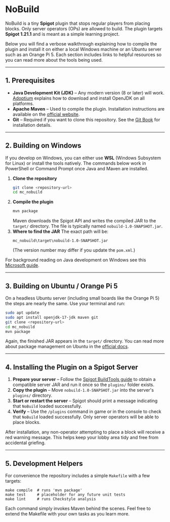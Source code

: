 # NoBuild

NoBuild is a tiny **Spigot** plugin that stops regular players from placing
blocks. Only server operators (OPs) are allowed to build. The plugin targets
**Spigot 1.21.1** and is meant as a simple learning project.

Below you will find a verbose walkthrough explaining how to compile the plugin
and install it on either a local Windows machine or an Ubuntu server such as an
Orange Pi 5.  Each section includes links to helpful resources so you can read
more about the tools being used.

---

## 1. Prerequisites

* **Java Development Kit (JDK)** – Any modern version (8 or later) will work.
  [Adoptium](https://adoptium.net/) explains how to download and install OpenJDK
  on all platforms.
* **Apache Maven** – Used to compile the plugin. Installation instructions are
  available on the [official website](https://maven.apache.org/install.html).
* **Git** – Required if you want to clone this repository. See the
  [Git Book](https://git-scm.com/book/en/v2/Getting-Started-Installing-Git) for
  installation details.

---

## 2. Building on Windows

If you develop on Windows, you can either use **WSL** (Windows Subsystem for
Linux) or install the tools natively. The commands below work in PowerShell or
Command Prompt once Java and Maven are installed.

1. **Clone the repository**
   ```bash
   git clone <repository-url>
   cd mc_nobuild
   ```
2. **Compile the plugin**
   ```bash
   mvn package
   ```
   Maven downloads the Spigot API and writes the compiled JAR to the `target/`
   directory. The file is typically named `nobuild-1.0-SNAPSHOT.jar`.
3. **Where to find the JAR**
   The exact path will be:
   ```
   mc_nobuild\target\nobuild-1.0-SNAPSHOT.jar
   ```
   (The version number may differ if you update the `pom.xml`.)

For background reading on Java development on Windows see this
[Microsoft guide](https://learn.microsoft.com/windows/dev-environment/java-jdk).

---

## 3. Building on Ubuntu / Orange Pi 5

On a headless Ubuntu server (including small boards like the Orange Pi 5) the
steps are nearly the same. Use your terminal and run:

```bash
sudo apt update
sudo apt install openjdk-17-jdk maven git
git clone <repository-url>
cd mc_nobuild
mvn package
```

Again, the finished JAR appears in the `target/` directory. You can read more
about package management on Ubuntu in the
[official docs](https://help.ubuntu.com/lts/serverguide/apt.html).

---

## 4. Installing the Plugin on a Spigot Server

1. **Prepare your server** – Follow the
   [Spigot BuildTools guide](https://www.spigotmc.org/wiki/buildtools/) to obtain
   a compatible server JAR and run it once so the `plugins/` folder exists.
2. **Copy the plugin** – Move `nobuild-1.0-SNAPSHOT.jar` into the server's
   `plugins/` directory.
3. **Start or restart the server** – Spigot should print a message indicating
   that `NoBuild` loaded successfully.
4. **Verify** – Use the `/plugins` command in game or in the console to check
   that `NoBuild` loaded successfully. Only server operators will be able to
   place blocks.

After installation, any non-operator attempting to place a block will receive a
red warning message.  This helps keep your lobby
area tidy and free from accidental griefing.

---

## 5. Development Helpers

For convenience the repository includes a simple `Makefile` with a few targets:

```
make compile  # runs 'mvn package'
make test     # placeholder for any future unit tests
make lint     # runs Checkstyle analysis
```

Each command simply invokes Maven behind the scenes. Feel free to extend the
Makefile with your own tasks as you learn more.

